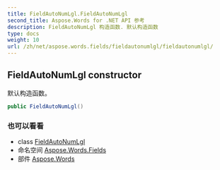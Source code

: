 ```yaml
---
title: FieldAutoNumLgl.FieldAutoNumLgl
second_title: Aspose.Words for .NET API 参考
description: FieldAutoNumLgl 构造函数. 默认构造函数
type: docs
weight: 10
url: /zh/net/aspose.words.fields/fieldautonumlgl/fieldautonumlgl/
---
```

## FieldAutoNumLgl constructor

默认构造函数。

```csharp
public FieldAutoNumLgl()
```

### 也可以看看

* class [FieldAutoNumLgl](../)
* 命名空间 [Aspose.Words.Fields](../../fieldautonumlgl/)
* 部件 [Aspose.Words](../../../)


